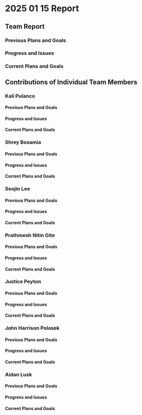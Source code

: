 # 2025 01 15 Report
## Team Report
### Previous Plans and Goals
### Progress and Issues
### Current Plans and Goals

## Contributions of Individual Team Members
### Kali Pulanco
#### Previous Plans and Goals
#### Progress and Issues
#### Current Plans and Goals

### Shrey Bosamia
#### Previous Plans and Goals
#### Progress and Issues
#### Current Plans and Goals

### Seojin Lee
#### Previous Plans and Goals
#### Progress and Issues
#### Current Plans and Goals

### Prathmesh Nitin Gite
#### Previous Plans and Goals
#### Progress and Issues
#### Current Plans and Goals

### Justice Peyton
#### Previous Plans and Goals
#### Progress and Issues
#### Current Plans and Goals

### John Harrison Polasek
#### Previous Plans and Goals
#### Progress and Issues
#### Current Plans and Goals

### Aidan Lusk
#### Previous Plans and Goals
#### Progress and Issues
#### Current Plans and Goals
